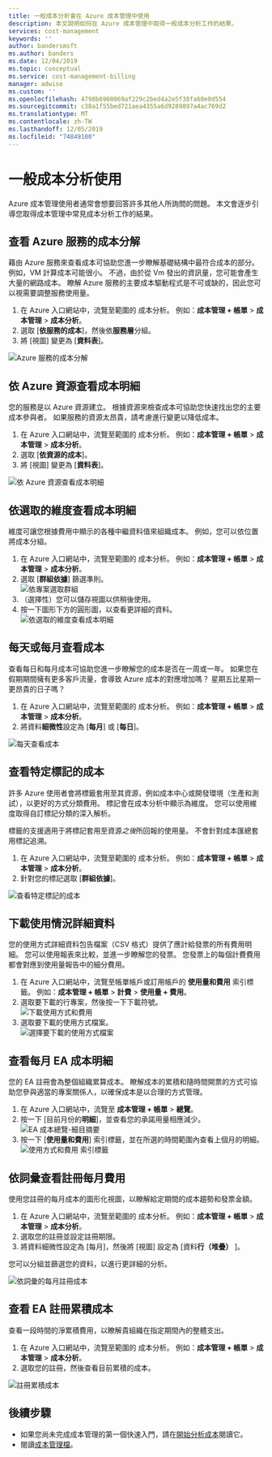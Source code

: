 ```yaml
---
title: 一般成本分析會在 Azure 成本管理中使用
description: 本文說明如何在 Azure 成本管理中取得一般成本分析工作的結果。
services: cost-management
keywords: ''
author: bandersmsft
ms.author: banders
ms.date: 12/04/2019
ms.topic: conceptual
ms.service: cost-management-billing
manager: adwise
ms.custom: ''
ms.openlocfilehash: 4798b6908069af229c2bed4a2e5f38fa60e0d554
ms.sourcegitcommit: c38a1f55bed721aea4355a6d9289897a4ac769d2
ms.translationtype: MT
ms.contentlocale: zh-TW
ms.lasthandoff: 12/05/2019
ms.locfileid: "74849100"
---
```

# <a name="common-cost-analysis-uses"></a>一般成本分析使用

Azure 成本管理使用者通常會想要回答許多其他人所詢問的問題。 本文會逐步引導您取得成本管理中常見成本分析工作的結果。

## <a name="view-cost-breakdown-by-azure-service"></a>查看 Azure 服務的成本分解

藉由 Azure 服務來查看成本可協助您進一步瞭解基礎結構中最符合成本的部分。 例如，VM 計算成本可能很小。 不過，由於從 Vm 發出的資訊量，您可能會產生大量的網路成本。 瞭解 Azure 服務的主要成本驅動程式是不可或缺的，因此您可以視需要調整服務使用量。

1. 在 Azure 入口網站中，流覽至範圍的 成本分析。 例如：**成本管理 + 帳單** > **成本管理** > **成本分析**。
1. 選取 [**依服務的成本**]，然後依**服務層**分組。
1. 將 [視圖] 變更為 [**資料表**]。

![Azure 服務的成本分解](./media/cost-analysis-common-uses/breakdown-by-service.png)

## <a name="view-cost-breakdown-by-azure-resource"></a>依 Azure 資源查看成本明細

您的服務是以 Azure 資源建立。 根據資源來檢查成本可協助您快速找出您的主要成本參與者。 如果服務的資源太昂貴，請考慮進行變更以降低成本。

1. 在 Azure 入口網站中，流覽至範圍的 成本分析。 例如：**成本管理 + 帳單** > **成本管理** > **成本分析**。
1. 選取 [**依資源的成本**]。
1. 將 [視圖] 變更為 [**資料表**]。

![依 Azure 資源查看成本明細](./media/cost-analysis-common-uses/cost-by-resource.png)

## <a name="view-cost-breakdown-by-selected-dimensions"></a>依選取的維度查看成本明細

維度可讓您根據費用中顯示的各種中繼資料值來組織成本。 例如，您可以依位置將成本分組。

1. 在 Azure 入口網站中，流覽至範圍的 成本分析。 例如：**成本管理 + 帳單** > **成本管理** > **成本分析**。
1. 選取 [**群組依據**] 篩選準則。  
    ![依專案選取群組](./media/cost-analysis-common-uses/group-by.png)
1. （選擇性）您可以儲存視圖以供稍後使用。
1. 按一下圖形下方的圓形圖，以查看更詳細的資料。  
    ![依選取的維度查看成本明細](./media/cost-analysis-common-uses/drill-down.png)

## <a name="view-costs-per-day-or-by-month"></a>每天或每月查看成本

查看每日和每月成本可協助您進一步瞭解您的成本是否在一周或一年。 如果您在假期期間擁有更多客戶流量，會導致 Azure 成本的對應增加嗎？ 星期五比星期一更昂貴的日子嗎？

1. 在 Azure 入口網站中，流覽至範圍的 成本分析。 例如：**成本管理 + 帳單** > **成本管理** > **成本分析**。
1. 將資料**細微性**設定為 [**每月**] 或 [**每日**]。

![每天查看成本](./media/cost-analysis-common-uses/daily-granularity.png)

## <a name="view-costs-for-a-specific-tag"></a>查看特定標記的成本

許多 Azure 使用者會將標籤套用至其資源，例如成本中心或開發環境（生產和測試），以更好的方式分類費用。 標記會在成本分析中顯示為維度。 您可以使用維度取得自訂標記分類的深入解析。

標籤的支援適用于將標記套用至資源*之後*所回報的使用量。 不會針對成本匯總套用標記追溯。

1. 在 Azure 入口網站中，流覽至範圍的 成本分析。 例如：**成本管理 + 帳單** > **成本管理** > **成本分析**。
1. 針對您的標記選取 [**群組依據**]。

![查看特定標記的成本](./media/cost-analysis-common-uses/tag.png)

## <a name="download-your-usage-details"></a>下載使用情況詳細資料

您的使用方式詳細資料包告檔案（CSV 格式）提供了應計給發票的所有費用明細。 您可以使用報表來比較，並進一步瞭解您的發票。 您發票上的每個計費費用都會對應到使用量報告中的細分費用。

1. 在 Azure 入口網站中，流覽至帳單帳戶或訂用帳戶的 **使用量和費用** 索引標籤。 例如：**成本管理 + 帳單** > **計費** > **使用量 + 費用**。
1. 選取要下載的行專案，然後按一下下載符號。  
    ![下載使用方式和費用](./media/cost-analysis-common-uses/download1.png)
1.  選取要下載的使用方式檔案。  
    ![選擇要下載的使用方式檔案](./media/cost-analysis-common-uses/download2.png)

## <a name="view-monthly-ea-cost-breakdown"></a>查看每月 EA 成本明細

您的 EA 註冊會為整個組織累算成本。 瞭解成本的累積和隨時間開票的方式可協助您參與適當的專案關係人，以確保成本是以合理的方式管理。

1. 在 Azure 入口網站中，流覽至 **成本管理 + 帳單** > **總覽**。
1. 按一下 [目前月份的**明細**]，並查看您的承諾用量相應減少。  
    ![EA 成本總覽-細目摘要](./media/cost-analysis-common-uses/breakdown1.png)
1.  按一下 [**使用量和費用**] 索引標籤，並在所選的時間範圍內查看上個月的明細。  
    ![使用方式和費用 索引標籤](./media/cost-analysis-common-uses/breakdown2.png)

## <a name="view-enrollment-monthly-cost-by-term"></a>依詞彙查看註冊每月費用

使用您註冊的每月成本的圖形化視圖，以瞭解給定期間的成本趨勢和發票金額。

1. 在 Azure 入口網站中，流覽至範圍的 成本分析。 例如：**成本管理 + 帳單** > **成本管理** > **成本分析**。
1. 選取您的註冊並設定註冊期限。
1. 將資料細微性設定為 [每月]，然後將 [視圖] 設定為 [資料**行（堆疊）** ]。

您可以分組並篩選您的資料，以進行更詳細的分析。

![依詞彙的每月註冊成本](./media/cost-analysis-common-uses/enrollment-term1.png)

## <a name="view-ea-enrollment-accumulated-costs"></a>查看 EA 註冊累積成本

查看一段時間的淨累積費用，以瞭解貴組織在指定期間內的整體支出。

1. 在 Azure 入口網站中，流覽至範圍的 成本分析。 例如：**成本管理 + 帳單** > **成本管理** > **成本分析**。
1. 選取您的註冊，然後查看目前累積的成本。

![註冊累積成本](./media/cost-analysis-common-uses/cost-analysis-enrollment.png)

## <a name="next-steps"></a>後續步驟
- 如果您尚未完成成本管理的第一個快速入門，請在[開始分析成本](quick-acm-cost-analysis.md)閱讀它。
- 閱讀[成本管理檔](index.yml)。
